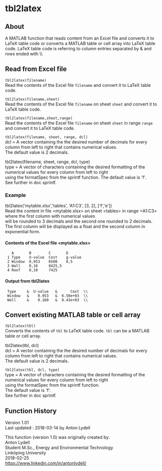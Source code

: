 # tbl2latex

## About

A MATLAB function that reads content from an Excel file and converts it to LaTeX table code or converts a MATLAB table or cell array into LaTeX table code. LaTeX table code is referring to column entries separated by &amp; and rows ended with \\\

## Read from Excel file

`tbl2latex(filename)`    
Read the contents of the Excel file `filename` and convert it to LaTeX table code.  

`tbl2latex(filename,sheet)`   
Read the contents of the Excel file `filename` on sheet `sheet` and convert it to LaTeX table code.  

`tbl2latex(filename,sheet,range)`  
Read the contents of the Excel file `filename` on sheet `sheet` in range `range` and convert it to LaTeX table code.  

`tbl2latex(filename, sheet, range, dcl)`   
dcl = A vector containing the the desired number of decimals for every column from left to right that contains numerical values.   
The default value is 2 decimals.

tbl2latex(filename, sheet, range, dcl, type)  
type = A vector of characters containing the desired formatting of the numerical values for every column from left to right  
using the formatSpec from the sprintf function.
The default value is 'f'.    
See further in doc sprintf.  

### Example
  
tbl2latex('mytable.xlsx','tables', 'A1:C3', [3, 2], ['f','e'])      
Read the content in file \<mytable.xlsx\> on sheet \<tables\> in range \<A1:C3\> where the first column with numerical values  
will be rounded to 3 decimals and the second one rounded to 2 decimals. The first column will be displayed as a float and the second column in exponential form.  
  
#### Contents of the Excel file <mytable.xlsx>

```
   A       B        C       D
 1 Type    U-value  Cost    g-value
 2 Window  0,953    6500    0,5
 3 Wall    0,16     8425,5
 4 Roof    0,10     7425
```

#### Output from tbl2latex
```
 Type     &  U-value   &      Cost  \\
 Window   &    0.953   &  6.50e+03  \\
 Wall     &    0.160   &  8.43e+03  \\
```

## Convert existing MATLAB table or cell array

`tbl2latex(tbl)`     
Converts the contents of `tbl` to LaTeX table code. `tbl` can be a MATLAB table or cell array.  

tbl2latex(tbl, dcl)   
dcl = A vector containing the the desired number of decimals for every column from left to right that contains numerical values.  
The default value is 2 decimals.  

`tbl2latex(tbl, dcl, type)`     
type = A vector of characters containing the desired formatting of the numerical values for every column from left to right  
using the formatSpec from the sprintf function.  
The default value is 'f'.  
See further in doc sprintf.  

## Function History

Version 1.01  
Last updated : 2018-03-14 by Anton Lydell  

This function (version 1.0) was originally created by:  
Anton Lydell  
Student M.Sc., Energy and Environmental Technology  
Linköping University  
2018-02-25  
https://www.linkedin.com/in/antonlydell/  
